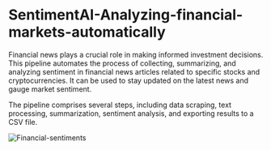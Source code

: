 # SentimentAI-Analyzing-financial-markets-automatically

Financial news plays a crucial role in making informed investment decisions. This pipeline automates the process of collecting, summarizing, and analyzing sentiment in financial news articles related to specific stocks and cryptocurrencies. It can be used to stay updated on the latest news and gauge market sentiment.

The pipeline comprises several steps, including data scraping, text processing, summarization, sentiment analysis, and exporting results to a CSV file.

![Financial-sentiments](https://github.com/Yash-C1/SentimentAI-Analyzing-financial-markets-automatically/blob/main/financial_sentiment2.jpg)
